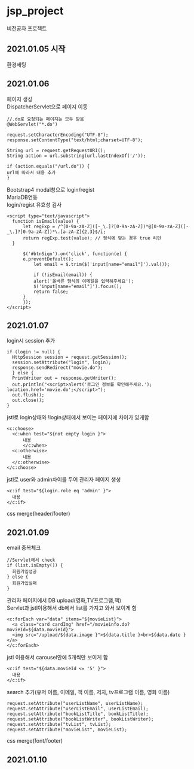 # jsp_project
비전공자 프로젝트

## 2021.01.05 시작
  환경세팅

## 2021.01.06
  페이지 생성<br>
  DispatcherServlet으로 페이지 이동<br>
  ```
  //.do로 요청되는 페이지는 모두 받음
  @WebServlet("*.do")
  ```
  ```
  request.setCharacterEncoding("UTF-8");
  response.setContentType("text/html;charset=UTF-8");

  String url = request.getRequestURI();
  String action = url.substring(url.lastIndexOf('/'));

  if (action.equals("/url.do")) {
  url에 따라서 내용 추가
  }
  ```
  Bootstrap4 modal창으로 login/regist<br>
  MariaDB연동<br>
  login/regist 유효성 검사
  ```
  <script type="text/javascript">
	function isEmail(value) {
		let regExp = /^[0-9a-zA-Z]([-_\.]?[0-9a-zA-Z])*@[0-9a-zA-Z]([-_\.]?[0-9a-zA-Z])*\.[a-zA-Z]{2,3}$/i;
		return regExp.test(value); // 형식에 맞는 경우 true 리턴	
	}
      
        $('#btnSign').on('click', function(e) {
		e.preventDefault();
        	let email = $.trim($('input[name="email"]').val());
        
        	if (!isEmail(email)) {
			alert('올바른 형식의 이메일을 입력해주세요');
			$('input[name="email"]').focus();
			return false;
		}
        });
  </script>
  ```
  
## 2021.01.07
  login시 session 추가<br>
  ```
  if (login != null) {
	HttpSession session = request.getSession();
	session.setAttribute("login", login);
	response.sendRedirect("movie.do");
	} else {
	PrintWriter out = response.getWriter();
	out.println("<script>alert('로그인 정보를 확인해주세요.'); location.href='movie.do';</script>");
	out.flush();
	out.close();
  }
  ```
  jstl로 login상태와 !login상태에서 보이는 페이지에 차이가 있게함<br>
  ```
  <c:choose>
	<c:when test="${not empty login }">
      	내용
    	</c:when>
	<c:otherwise>
      	내용
   	</c:otherwise>
  </c:choose>
  ```
  jstl로 user와 admin차이를 두어 관리자 페이지 생성<br>
  ```
  <c:if test="${login.role eq 'admin' }">
    내용
  </c:if>
  ```
  css merge(header/footer)
  
## 2021.01.09
  email 중복체크<br>
  ```
  //Servlet에서 check
  if (list.isEmpty()) {
	회원가입성공
  } else {
	회원가입실패	
  }
  ```
  관리자 페이지에서 DB upload(영화,TV프로그램,책)<br>
  Servlet과 jstl이용해서 db에서 list를 가지고 와서 보이게 함 <br>
  ```
  <c:forEach var="data" items="${movieList}">
    <a class="card cardImg" href="/movieinfo.do?movieId=${data.movieId}">
	<img src="/upload/${data.image }">${data.title }<br>${data.date }</a>
  </c:forEach>
  ```
  jstl 이용해서 carousel안에 5개씩만 보이게 함<br>
  ```
  <c:if test="${data.movieId <= '5' }">
    내용
  </c:if>
  ```
  search 추가(유저 이름, 이메일, 책 이름, 저자, tv프로그램 이름, 영화 이름)<br>
  ```
  request.setAttribute("userListName", userListName);
  request.setAttribute("userListEmail", userListEmail);
  request.setAttribute("bookListTitle", bookListTitle);
  request.setAttribute("bookListWriter", bookListWriter);
  request.setAttribute("tvList", tvList);
  request.setAttribute("movieList", movieList);
  ```
  css merge(font/footer)
  
## 2021.01.10
